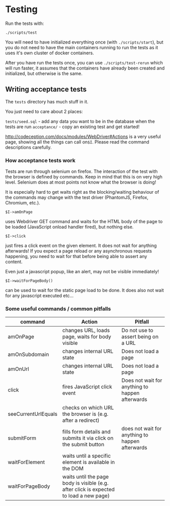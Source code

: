 # Testing

Run the tests with:

```
./scripts/test
```

You will need to have initialized everything once (with `./scripts/start`),
but you do not need to have the main containers running to run the tests
as it uses it's own cluster of docker containers.

After you have run the tests once, you can use `./scripts/test-rerun` which will run faster, it assumes that the containers have already been created and initialized, but otherwise is the same.

## Writing acceptance tests

The `tests` directory has much stuff in it.

You just need to care about 2 places:

`tests/seed.sql` - add any data you want to be in the database when the tests are run
`acceptance/` - copy an existing test and get started!

http://codeception.com/docs/modules/WebDriver#Actions is a very useful page, showing all the things can call on`$I`.
Please read the command descriptions carefully.

### How acceptance tests work

Tests are run through selenium on firefox.
The interaction of the test with the browser is defined by commands.
Keep in mind that this is on very high level.
Selenium does at most points not know what the browser is doing!

It is especially hard to get waits right as the blocking/waiting behaviour
of the commands may change with the test driver (PhantomJS, Firefox, Chromium, etc.).

```
$I->amOnPage
```
uses Webdriver GET command and waits for the HTML body of the page to be loaded (JavaScript onload handler fired),
but nothing else.

```
$I->click
```
just fires a click event on the given element. It does not wait for anything afterwards!
If you expect a page reload or any asynchronous requests happening, you need to wait for that before
being able to assert any content.

Even just a javascript popup, like an alert, may not be visible immediately!

```
$I->waitForPageBody()
```
can be used to wait for the static page load to be done.
It does also not wait for any javascript executed etc...

### Some useful commands / common pitfalls

| command | Action | Pitfall |
|---|---|---|
| amOnPage | changes URL, loads page, waits for body visible | Do not use to assert being on a URL |
| amOnSubdomain | changes internal URL state | Does not load a page |
| amOnUrl | changes internal URL state | Does not load a page |
| click | fires JavaScript click event | Does not wait for anything to happen afterwards |
| seeCurrentUrlEquals | checks on which URL the browser is (e.g. after a redirect) | |
| submitForm | fills form details and submits it via click on the submit button | does not wait for anything to happen afterwards |
| waitForElement | waits until a specific element is available in the DOM | |
| waitForPageBody | waits until the page body is visible (e.g. after click is expected to load a new page) | &nbsp; |
